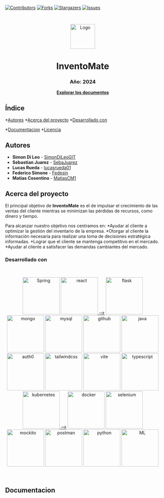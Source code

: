 [![Contributors][contributors-shield]][contributors-url]
[![Forks][forks-shield]][forks-url]
[![Stargazers][stars-shield]][stars-url]
[![Issues][issues-shield]][issues-url]

<!-- PROJECT LOGO -->
<br />
  <p align="center">
    <a href=![Logo](https://github.com/SimonDiLeoGIT/inventomate/assets/162532272/9cb7e3df-9c9e-48a2-96c2-d80d5eb78a9e)
><img src="images/Logo.ong" alt="Logo" width="80" height="80"></a>
    <h1 align="center">InventoMate</h1>
    <h3 align="center">Año: 2024</h3>
    <p align="center"><a href="https://github.com/SimonDiLeoGIT/inventomate.git"><strong>Explorar los documentos</strong></a></p>
  </p>



<!-- INDICE -->
## Índice
*[Autores](#autores)
*[Acerca del proyecto](#acerca-del-proyecto)
  *[Desarrollado con](#desarrollado-con)
  <!--*[Demo en vivo](#demo-en-vivo)
*[Instalacion desde el codigo fuente](#instalacion-desde-el-codigo-fuente)-->
*[Documentacion](#documentacion)
*[Licencia](#licencia)


<!-- AUTORES -->
## Autores
* **Simon Di Leo** - [SimonDiLeoGIT](https://github.com/SimonDiLeoGIT)
* **Sebastian Juarez** - [SebaJuarez](https://github.com/SebaJuarez)
* **Lucas Rueda** - [lucasrueda01](https://github.com/lucasrueda01)
* **Federico Simone** - [Fedesin](https://github.com/Fedesin)
* **Matias Cosentino** - [MatiasCM1](https://github.com/MatiasCM1)


<!-- ACERCA DEL PROYECTO -->
## Acerca del proyecto

<!--  FALTA ESTO    [![Vilumar][product-screenshot]]-->

El principal objetivo de **InventoMate** es el de impulsar el crecimiento de las ventas del cliente mientras se minimizan las pérdidas de recursos, como dinero y tiempo. 

Para alcanzar nuestro objetivo nos centramos en:
*Ayudar al cliente a optimizar la gestión del inventario de la empresa.
*Otorgar al cliente la información necesaria para realizar una toma de decisiones estratégica informadas.
*Lograr que el cliente se mantenga competitivo en el mercado.
*Ayudar al cliente a satisfacer las demandas cambiantes del mercado.
<br />



### Desarrollado con

<br />
<p align="center">
  <a href="https://spring.io/"><img src="https://es.wikipedia.org/wiki/Spring_Framework#/media/Archivo:Spring_Framework_Logo_2018.svg" alt="Spring" alt="Spring" width=120></img></a>
  <a href="https://react.dev/"><img src="images/react.png" alt="react" alt="react" width=120></img> --></a>
  <a href="https://flask.palletsprojects.com/en/3.0.x/"><img src="images/flask.png" alt="flask" alt="flask" width=120></img></a>
  <a href="https://www.mongodb.com/"><img src="images/mongo.png" alt="mongo" alt="mongo" width=120></img></a>
  <a href="https://www.mysql.com/"><img src="images/mysql.png" alt="mysql" alt="mysql" width=120></img></a>
  <a href="https://github.com/"><img src="images/github.png" alt="github" alt="github" width=120></img></a>
  <a href="https://www.java.com/es/"><img src="images/java.png" alt="java" alt="java" width=120></img></a>
  <a href="https://auth0.com/"><img src="images/auth0.png" alt="auth0" alt="auth0" width=120></img></a>
  <a href="https://tailwindcss.com/"><img src="images/tailwindcss.png" alt="tailwindcss" alt="tailwindcss" width=120></img></a>
  <a href="https://vitejs.dev/"><img src="images/vite.png" alt="vite" alt="vite" width=120></img></a>
  <a href="https://www.typescriptlang.org/"><img src="images/typescript.png" alt="typescript" alt="typescript" width=120></img></a>
  <a href="https://kubernetes.io/es/"><img src="images/kubernetes.png" alt="kubernetes" alt="kubernetes" width=120></img> --></a>
  <a href="https://www.docker.com/"><img src="images/docker.png" alt="docker" alt="docker" width=120></img></a>
  <a href="https://www.selenium.dev/"><img src="images/selenium.png" alt="selenium" alt="selenium" width=120></img></a>
  <a href="https://site.mockito.org/"><img src="images/mockito.png" alt="mockito" alt="mockito" width=120></img></a>
  <a href="https://www.postman.com/"><img src="images/postman.png" alt="postman" alt="postman" width=120></img></a>
  <a href="https://www.python.org/"><img src="images/python.png" alt="python" alt="python" width=120></img></a>
  <a href="https://developers.mercadolibre.com.ar/"><img src="images/ML.png" alt="ML" alt="ML" width=120></img></a>
</p>
<br />

<!-- NO VA ENTONCES??????????

<!-- GETTING STARTED FALTAAAAAAAAAAAAAAAAAAAAAAAAAAAAAAAAAA 
## Demo en vivo

Es posible probar la aplicacion en vivo desde [aquí][demo-url]


<!-- INSTALACION 
### Instalacion desde el codigo fuente

1. Get a free API Key at [https://example.com](https://example.com)
2. Clone the repo
   ```sh
   git clone https://github.com/github_username/repo_name.git
   ```
3. Install NPM packages
   ```sh
   npm install
   ```
4. Enter your API in `config.js`
   ```js
   const API_KEY = 'ENTER YOUR API';
   ```

<p align="right">(<a href="#readme-top">back to top</a>)</p>

-->



<!-- DOCUMENTACION -->
## Documentacion








<!-- MARKDOWN LINKS & IMAGES -->

[contributors-shield]: https://github.com/SimonDiLeoGIT/inventomate.svg?style=for-the-badge
[contributors-url]: https://github.com/SimonDiLeoGIT/inventomate/graphs/contributors
[forks-shield]: https://img.shields.io/github/forks/SimonDiLeoGIT/inventomate.svg?style=for-the-badge
[forks-url]: https://github.com/SimonDiLeoGIT/inventomate/network/members
[stars-shield]: https://img.shields.io/github/stars/SimonDiLeoGIT/inventomate.svg?style=for-the-badge
[stars-url]: https://github.com/SimonDiLeoGIT/inventomate/stargazers
[issues-shield]: https://img.shields.io/github/issues/SimonDiLeoGIT/inventomate.svg?style=for-the-badge
[issues-url]: https://github.com/SimonDiLeoGIT/inventomate/issues

